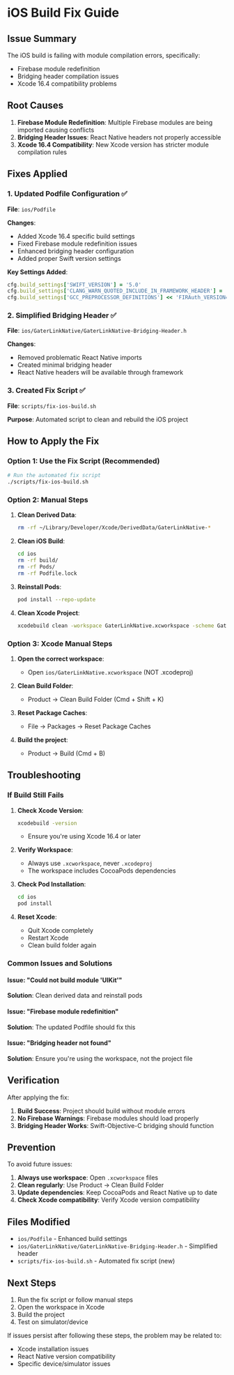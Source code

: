 # iOS Build Fix Guide

## Issue Summary

The iOS build is failing with module compilation errors, specifically:
- Firebase module redefinition
- Bridging header compilation issues
- Xcode 16.4 compatibility problems

## Root Causes

1. **Firebase Module Redefinition**: Multiple Firebase modules are being imported causing conflicts
2. **Bridging Header Issues**: React Native headers not properly accessible
3. **Xcode 16.4 Compatibility**: New Xcode version has stricter module compilation rules

## Fixes Applied

### 1. Updated Podfile Configuration ✅

**File**: `ios/Podfile`

**Changes**:
- Added Xcode 16.4 specific build settings
- Fixed Firebase module redefinition issues
- Enhanced bridging header configuration
- Added proper Swift version settings

**Key Settings Added**:
```ruby
cfg.build_settings['SWIFT_VERSION'] = '5.0'
cfg.build_settings['CLANG_WARN_QUOTED_INCLUDE_IN_FRAMEWORK_HEADER'] = 'NO'
cfg.build_settings['GCC_PREPROCESSOR_DEFINITIONS'] << 'FIRAuth_VERSION=12.1.0'
```

### 2. Simplified Bridging Header ✅

**File**: `ios/GaterLinkNative/GaterLinkNative-Bridging-Header.h`

**Changes**:
- Removed problematic React Native imports
- Created minimal bridging header
- React Native headers will be available through framework

### 3. Created Fix Script ✅

**File**: `scripts/fix-ios-build.sh`

**Purpose**: Automated script to clean and rebuild the iOS project

## How to Apply the Fix

### Option 1: Use the Fix Script (Recommended)

```bash
# Run the automated fix script
./scripts/fix-ios-build.sh
```

### Option 2: Manual Steps

1. **Clean Derived Data**:
   ```bash
   rm -rf ~/Library/Developer/Xcode/DerivedData/GaterLinkNative-*
   ```

2. **Clean iOS Build**:
   ```bash
   cd ios
   rm -rf build/
   rm -rf Pods/
   rm -rf Podfile.lock
   ```

3. **Reinstall Pods**:
   ```bash
   pod install --repo-update
   ```

4. **Clean Xcode Project**:
   ```bash
   xcodebuild clean -workspace GaterLinkNative.xcworkspace -scheme GaterLinkNative
   ```

### Option 3: Xcode Manual Steps

1. **Open the correct workspace**:
   - Open `ios/GaterLinkNative.xcworkspace` (NOT .xcodeproj)

2. **Clean Build Folder**:
   - Product → Clean Build Folder (Cmd + Shift + K)

3. **Reset Package Caches**:
   - File → Packages → Reset Package Caches

4. **Build the project**:
   - Product → Build (Cmd + B)

## Troubleshooting

### If Build Still Fails

1. **Check Xcode Version**:
   ```bash
   xcodebuild -version
   ```
   - Ensure you're using Xcode 16.4 or later

2. **Verify Workspace**:
   - Always use `.xcworkspace`, never `.xcodeproj`
   - The workspace includes CocoaPods dependencies

3. **Check Pod Installation**:
   ```bash
   cd ios
   pod install
   ```

4. **Reset Xcode**:
   - Quit Xcode completely
   - Restart Xcode
   - Clean build folder again

### Common Issues and Solutions

#### Issue: "Could not build module 'UIKit'"
**Solution**: Clean derived data and reinstall pods

#### Issue: "Firebase module redefinition"
**Solution**: The updated Podfile should fix this

#### Issue: "Bridging header not found"
**Solution**: Ensure you're using the workspace, not the project file

## Verification

After applying the fix:

1. **Build Success**: Project should build without module errors
2. **No Firebase Warnings**: Firebase modules should load properly
3. **Bridging Header Works**: Swift-Objective-C bridging should function

## Prevention

To avoid future issues:

1. **Always use workspace**: Open `.xcworkspace` files
2. **Clean regularly**: Use Product → Clean Build Folder
3. **Update dependencies**: Keep CocoaPods and React Native up to date
4. **Check Xcode compatibility**: Verify Xcode version compatibility

## Files Modified

- `ios/Podfile` - Enhanced build settings
- `ios/GaterLinkNative/GaterLinkNative-Bridging-Header.h` - Simplified header
- `scripts/fix-ios-build.sh` - Automated fix script (new)

## Next Steps

1. Run the fix script or follow manual steps
2. Open the workspace in Xcode
3. Build the project
4. Test on simulator/device

If issues persist after following these steps, the problem may be related to:
- Xcode installation issues
- React Native version compatibility
- Specific device/simulator issues
